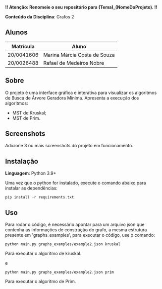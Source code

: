 **!! Atenção: Renomeie o seu repositório para (Tema)_(NomeDoProjeto). !!** 

**Conteúdo da Disciplina**: Grafos 2<br>

## Alunos
|Matrícula | Aluno |
| -- | -- |
| 20/0041606 |  Marina Márcia Costa de Souza |
| 20/0026488 |  Rafael de Medeiros Nobre |

## Sobre 
O projeto é uma interface gráfica e interativa para visualizar os algoritmos de Busca de Árvore Geradora Mínima. Apresenta a execução dos algoritmos:
- MST de Kruskal;
- MST de Prim.


## Screenshots
Adicione 3 ou mais screenshots do projeto em funcionamento.

## Instalação 
**Linguagem**: Python 3.9+

Uma vez que o python for instalado, execute o comando abaixo para instalar as dependências:

```cli
pip install -r requirements.txt
````

## Uso 

Para rodar o código, é necessário apontar para um arquivo json que contenha as informações de construção do grafo, a mesma estrutura presente em 'graphs_examples', para executar o código, use o comando:

```cli
python main.py graphs_examples/example2.json kruskal
```
Para executar o algoritmo de kruskal.

e 

```cli
python main.py graphs_examples/example2.json prim
```
Para executar o algoritmo de Prim.
